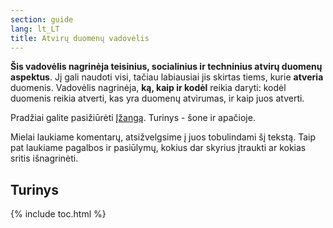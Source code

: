 ```yaml
---
section: guide
lang: lt_LT
title: Atvirų duomenų vadovėlis
---
```


**Šis vadovėlis nagrinėja teisinius, socialinius ir techninius atvirų duomenų aspektus**. Jį gali naudoti visi, tačiau labiausiai jis skirtas tiems, kurie **atveria** duomenis. Vadovėlis nagrinėja, **ką, kaip ir kodėl** reikia daryti: kodėl duomenis reikia atverti, kas yra duomenų atvirumas, ir kaip juos atverti.

Pradžiai galite pasižiūrėti [Įžangą](introduction/). Turinys - šone ir apačioje.

Mielai laukiame komentarų, atsižvelgsime į juos tobulindami šį tekstą. Taip pat laukiame pagalbos ir pasiūlymų, kokius dar skyrius įtraukti ar kokias sritis išnagrinėti.

## Turinys

{% include toc.html %}
